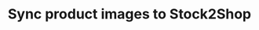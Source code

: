 ---
title: "Sync product images to Stock2Shop"
name: "sourcemeta_flatfile"
key: "get_images_enabled"
description: "Fetch images for this source"
user_friendly_description: "If you have Image URLs they can be included in your Flat File setup to sync once the Products are in Stock2Shop."
default: "false"
values: []
tags: [sourcemeta,flatfile,flat-file]
type: "meta"
process: "products"
headless: true
---
